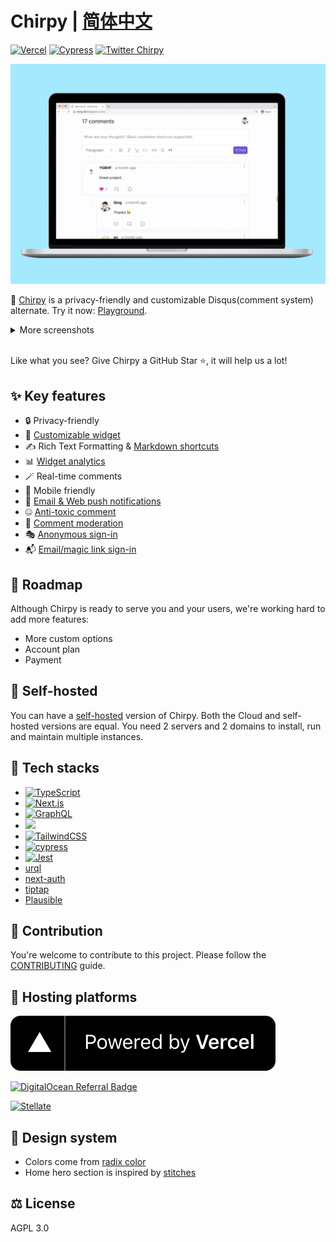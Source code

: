 # Chirpy | [简体中文](./README-zh.md)

[![Vercel](https://img.shields.io/github/deployments/devrsi0n/chirpy/production?color=black&logo=vercel)](https://github.com/devrsi0n/chirpy/deployments)
[![Cypress](https://img.shields.io/endpoint?url=https://dashboard.cypress.io/badge/simple/2p3w5f&logo=cypress&color=black)](https://dashboard.cypress.io/projects/2p3w5f/runs)
[![Twitter Chirpy](https://img.shields.io/twitter/url?color=black&logoColor=black&url=https%3A%2F%2Ftwitter.com%2FChirpyHQ)](https://twitter.com/ChirpyHQ)

<img src="apps/main/public/images/marketing/github.png" width="800" alt="Comment widget" >

👋 [Chirpy](https://chirpy.dev) is a privacy-friendly and customizable Disqus(comment system) alternate. Try it now: [Playground](https://chirpy.dev/play).

<details>
    <summary>More screenshots</summary>
    <img src="apps/main/public/images/blog/open-source/theme.png" width="800" alt="Widget theme" >
    <img src="apps/main/public/images/blog/open-source/analytics.png" width="800" alt="Widget analytics" >
    <img src="apps/main/public/images/docs/features/theme/dashboard.png" width="800" alt="Project dashboard" >
    <img src="apps/main/public/images/docs/get-started/integration-guide.png" width="800" alt="Widget integration guide" >
    <img src="apps/main/public/images/docs/features/privacy-friendly/anonymous-sign-in.png" width="800" alt="Anonymous sign-in" >
    <img src="apps/main/public/images/docs/features/notifications/site-notification.png" width="800" alt="Site notification" >
    <img src="apps/main/public/images/docs/features/anti-toxic-comment/example.png" width="800" alt="Anti toxic comment" >
</details>

<br>

Like what you see? Give Chirpy a GitHub Star ⭐, it will help us a lot!

## ✨ Key features

- 🔒 Privacy-friendly
- 🎨 [Customizable widget](https://chirpy.dev/docs/features/theme)
- ✍️ Rich Text Formatting & [Markdown shortcuts](https://chirpy.dev/docs/features/markdown)
- 📊 [Widget analytics](https://chirpy.dev/docs/features/analytics)
- 🪄 Real-time comments
- 📱 Mobile friendly
- 🔔 [Email & Web push notifications](https://chirpy.dev/docs/features/notifications)
- 🤐 [Anti-toxic comment](https://chirpy.dev/docs/features/anti-toxic-comment)
- 💬 [Comment moderation](https://chirpy.dev/docs/features/moderation)
- 🎭 [Anonymous sign-in](https://chirpy.dev/docs/features/privacy-friendly#anonymous-sign-in)
- 📬 [Email/magic link sign-in](https://chirpy.dev/docs/features/privacy-friendly#email-sign-in)

## 🧭 Roadmap

Although Chirpy is ready to serve you and your users, we're working hard to add more features:

- More custom options
- Account plan
- Payment

## 📀 Self-hosted

You can have a [self-hosted](https://chirpy.dev/docs/self-hosted) version of Chirpy. Both the Cloud and self-hosted versions are equal. You need 2 servers and 2 domains to install, run and maintain multiple instances.

## 🍡 Tech stacks

- [![TypeScript](https://img.shields.io/badge/typescript-%23007ACC.svg?style=for-the-badge&logo=typescript&logoColor=white)](https://www.typescriptlang.org/)
- [![Next.js](https://img.shields.io/badge/Next-black?style=for-the-badge&logo=next.js&logoColor=white)](https://nextjs.org/)
- [![GraphQL](https://img.shields.io/badge/-GraphQL-E10098?style=for-the-badge&logo=graphql&logoColor=white)](https://graphql.org)
- <a href="https://github.com/hasura/graphql-engine"><img width="70px" src="https://graphql-engine-cdn.hasura.io/img/powered_by_hasura_primary_lightbg.svg" /></a>
- [![TailwindCSS](https://img.shields.io/badge/tailwindcss-%2338B2AC.svg?style=for-the-badge&logo=tailwind-css&logoColor=white)](https://tailwindcss.com/)
- [![cypress](https://img.shields.io/badge/-cypress-%23E5E5E5?style=for-the-badge&logo=cypress&logoColor=058a5e)](https://www.cypress.io/)
- [![Jest](https://img.shields.io/badge/-jest-%23C21325?style=for-the-badge&logo=jest&logoColor=white)](https://jestjs.io/)
- [urql](https://github.com/FormidableLabs/urql)
- [next-auth](https://github.com/nextauthjs/next-auth)
- [tiptap](https://tiptap.dev)
- [Plausible](https://github.com/plausible/analytics)

## 🥇 Contribution

You're welcome to contribute to this project. Please follow the [CONTRIBUTING](CONTRIBUTING.md) guide.

## 🚀 Hosting platforms

[![Powered by Vercel](https://raw.githubusercontent.com/abumalick/powered-by-vercel/master/powered-by-vercel.svg)](https://vercel.com?utm_source=chirpy.dev)

[![DigitalOcean Referral Badge](https://web-platforms.sfo2.digitaloceanspaces.com/WWW/Badge%203.svg)](https://www.digitalocean.com/?refcode=92c5af253f6a&utm_campaign=Referral_Invite&utm_medium=Referral_Program&utm_source=badge)

[![Stellate](https://stellate.co/badge.svg)](https://stellate.co/?ref=powered-by)

## 💅 Design system

- Colors come from [radix color](https://www.radix-ui.com/colors)
- Home hero section is inspired by [stitches](https://stitches.dev/)

## ⚖️ License

AGPL 3.0
